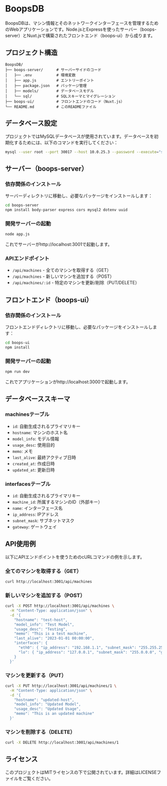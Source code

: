 # BoopsDB

BoopsDBは、マシン情報とそのネットワークインターフェースを管理するためのWebアプリケーションです。Node.jsとExpressを使ったサーバー（boops-server）とNuxt.jsで構築されたフロントエンド（boops-ui）から成ります。

## プロジェクト構造

```
BoopsDB/
├── boops-server/      # サーバーサイドのコード
│   ├── .env           # 環境変数
│   ├── app.js         # エントリーポイント
│   ├── package.json   # パッケージ管理
│   ├── models/        # データベースモデル
│   └── sql/           # SQLスキーマとマイグレーション
├── boops-ui/          # フロントエンドのコード（Nuxt.js）
└── README.md          # このREADMEファイル
```

## データベース設定

プロジェクトではMySQLデータベースが使用されています。データベースを初期化するためには、以下のコマンドを実行してください：

```bash
mysql --user root --port 30017 --host 10.0.25.3 --password --execute="source ./schema.sql"
```

## サーバー（boops-server）

### 依存関係のインストール

サーバーディレクトリに移動し、必要なパッケージをインストールします：

```bash
cd boops-server
npm install body-parser express cors mysql2 dotenv uuid
```

### 開発サーバーの起動

```bash
node app.js
```

これでサーバーがhttp://localhost:3001で起動します。

### APIエンドポイント

- `/api/machines` - 全てのマシンを取得する（GET）
- `/api/machines` - 新しいマシンを追加する（POST）
- `/api/machines/:id` - 特定のマシンを更新/削除（PUT/DELETE）

## フロントエンド（boops-ui）

### 依存関係のインストール

フロントエンドディレクトリに移動し、必要なパッケージをインストールします：

```bash
cd boops-ui
npm install
```

### 開発サーバーの起動

```bash
npm run dev
```

これでアプリケーションがhttp://localhost:3000で起動します。

## データベーススキーマ

### machinesテーブル

- `id`: 自動生成されるプライマリキー
- `hostname`: マシンのホスト名
- `model_info`: モデル情報
- `usage_desc`: 使用目的
- `memo`: メモ
- `last_alive`: 最終アクティブ日時
- `created_at`: 作成日時
- `updated_at`: 更新日時

### interfacesテーブル

- `id`: 自動生成されるプライマリキー
- `machine_id`: 所属するマシンのID（外部キー）
- `name`: インターフェース名
- `ip_address`: IPアドレス
- `subnet_mask`: サブネットマスク
- `gateway`: ゲートウェイ

## API使用例

以下にAPIエンドポイントを使うためのcURLコマンドの例を示します。

### 全てのマシンを取得する（GET）

```bash
curl http://localhost:3001/api/machines
```

### 新しいマシンを追加する（POST）

```bash
curl -X POST http://localhost:3001/api/machines \
  -H "Content-Type: application/json" \
  -d '{
    "hostname": "test-host",
    "model_info": "Test Model",
    "usage_desc": "Testing",
    "memo": "This is a test machine",
    "last_alive": "2023-01-01 00:00:00",
    "interfaces": {
      "eth0": { "ip_address": "192.168.1.1", "subnet_mask": "255.255.255.0", "gateway": "192.168.1.254" },
      "lo": { "ip_address": "127.0.0.1", "subnet_mask": "255.0.0.0", "gateway": "" }
    }
  }'
```

### マシンを更新する（PUT）

```bash
curl -X PUT http://localhost:3001/api/machines/1 \
  -H "Content-Type: application/json" \
  -d '{
    "hostname": "updated-host",
    "model_info": "Updated Model",
    "usage_desc": "Updated Usage",
    "memo": "This is an updated machine"
  }'
```

### マシンを削除する（DELETE）

```bash
curl -X DELETE http://localhost:3001/api/machines/1
```

## ライセンス

このプロジェクトはMITライセンスの下で公開されています。詳細はLICENSEファイルをご覧ください。
